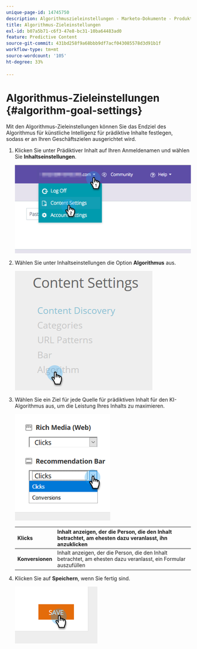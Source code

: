 ```yaml
---
unique-page-id: 14745750
description: Algorithmuszieleinstellungen - Marketo-Dokumente - Produktdokumentation
title: Algorithmus-Zieleinstellungen
exl-id: b07a5b71-c6f3-47e8-bc31-10ba64483ad0
feature: Predictive Content
source-git-commit: 431bd258f9a68bbb9df7acf043085578d3d91b1f
workflow-type: tm+mt
source-wordcount: '105'
ht-degree: 33%

---
```


# Algorithmus-Zieleinstellungen {#algorithm-goal-settings}

Mit den Algorithmus-Zieleinstellungen können Sie das Endziel des Algorithmus für künstliche Intelligenz für prädiktive Inhalte festlegen, sodass er an Ihren Geschäftszielen ausgerichtet wird.

1. Klicken Sie unter Prädiktiver Inhalt auf Ihren Anmeldenamen und wählen Sie **Inhaltseinstellungen**.

   ![](assets/1.png)

1. Wählen Sie unter Inhaltseinstellungen die Option **Algorithmus** aus.

   ![](assets/two-1.png)

1. Wählen Sie ein Ziel für jede Quelle für prädiktiven Inhalt für den KI-Algorithmus aus, um die Leistung Ihres Inhalts zu maximieren.

   ![](assets/three-new.png)

   | **Klicks** | Inhalt anzeigen, der die Person, die den Inhalt betrachtet, am ehesten dazu veranlasst, ihn anzuklicken |
   |---|---|
   | **Konversionen** | Inhalt anzeigen, der die Person, die den Inhalt betrachtet, am ehesten dazu veranlasst, ein Formular auszufüllen |

1. Klicken Sie auf **Speichern**, wenn Sie fertig sind.

   ![](assets/four.png)
